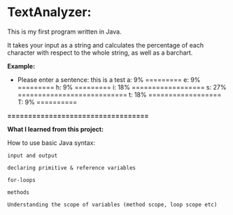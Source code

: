# TextAnalyzer:

This is my first program written in Java.

It takes your input as a string and calculates the percentage
of each character with respect to the whole string, as well as a barchart.

**Example:**

- Please enter a sentence: this is a test
  a: 9%  =========
  e: 9%  =========
  h: 9%  =========
  i: 18% ==================
  s: 27% ===========================
  t: 18% ==================
  T: 9% ==========

**==================================**

**What I learned from this project:**

How to use basic Java syntax:
    
    input and output

    declaring primitive & reference variables
    
    for-loops

    methods

    Understanding the scope of variables (method scope, loop scope etc)
